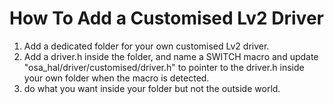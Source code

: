 # How To Add a Customised Lv2 Driver

1. Add a dedicated folder for your own customised Lv2 driver.
2. Add a driver.h inside the folder, and name a SWITCH macro and update "osa_hal/driver/customised/driver.h" to pointer to the driver.h inside your own folder when the macro is detected.
3. do what you want inside your folder but not the outside world.



